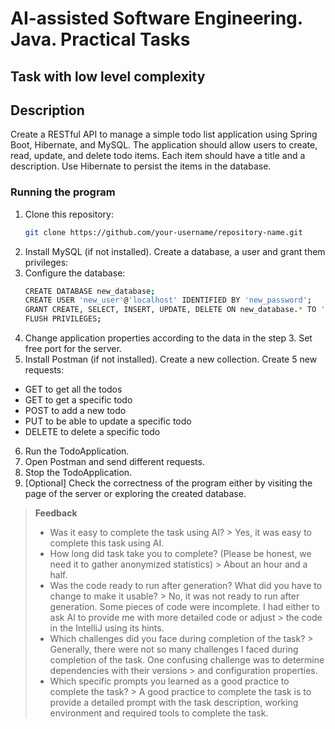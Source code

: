 # AI-assisted Software Engineering. Java. Practical Tasks

## Task with low level complexity

## Description
Create a RESTful API to manage a simple todo list application using Spring Boot, Hibernate, and MySQL.
The application should allow users to create, read, update, and delete todo items. Each item should have a title and a description.
Use Hibernate to persist the items in the database.

### Running the program
1. Clone this repository:
   ```sh
   git clone https://github.com/your-username/repository-name.git
2. Install MySQL (if not installed). Create a database, a user and grant them privileges:
3. Configure the database:
   ```sh
   CREATE DATABASE new_database;
   CREATE USER 'new_user'@'localhost' IDENTIFIED BY 'new_password';
   GRANT CREATE, SELECT, INSERT, UPDATE, DELETE ON new_database.* TO 'new_user'@'localhost';
   FLUSH PRIVILEGES;
4. Change application properties according to the data in the step 3. Set free port for the server.
5. Install Postman (if not installed). Create a new collection. Create 5 new requests:
- GET to get all the todos
- GET to get a specific todo
- POST to add a new todo
- PUT to be able to update a specific todo
- DELETE to delete a specific todo
6. Run the TodoApplication.
7. Open Postman and send different requests.
8. Stop the TodoApplication.
9. [Optional] Check the correctness of the program either by visiting the page of the server or
   exploring the created database.

> **Feedback**
> - Was it easy to complete the task using AI?
    > Yes, it was easy to complete this task using AI.
> - How long did task take you to complete? (Please be honest, we need it to gather anonymized statistics)
    > About an hour and a half.
> - Was the code ready to run after generation? What did you have to change to make it usable?
    > No, it was not ready to run after generation. Some pieces of code were incomplete. I had either to ask AI to provide me with more detailed code or adjust
    > the code in the IntelliJ using its hints.
> - Which challenges did you face during completion of the task?
    > Generally, there were not so many challenges I faced during completion of the task. One confusing challenge was to determine dependencies with their versions
    > and configuration properties.
> - Which specific prompts you learned as a good practice to complete the task?
    > A good practice to complete the task is to provide a detailed prompt with the task description, working environment and required tools to complete the task.
